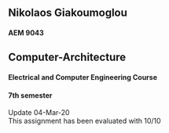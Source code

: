 ## Nikolaos Giakoumoglou

#### AEM 9043

## Computer-Architecture

#### Electrical and Computer Engineering Course
#### 7th semester

Update 04-Mar-20  
This assignment has been evaluated with 10/10
